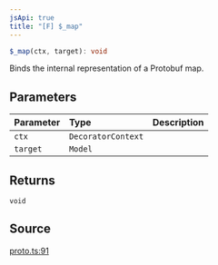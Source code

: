 ```yaml
---
jsApi: true
title: "[F] $_map"
---
```


```ts
$_map(ctx, target): void
```

Binds the internal representation of a Protobuf map.

## Parameters

| Parameter | Type               | Description |
| :-------- | :----------------- | :---------- |
| `ctx`     | `DecoratorContext` |             |
| `target`  | `Model`            |             |

## Returns

`void`

## Source

[proto.ts:91](https://github.com/markcowl/cadl/blob/3db15286/packages/protobuf/src/proto.ts#L91)
